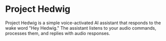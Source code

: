 # Project Hedwig

Project Hedwig is a simple voice-activated AI assistant that responds to the wake word "Hey Hedwig." The assistant listens to your audio commands, processes them, and replies with audio responses.

